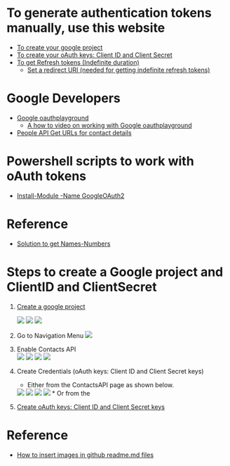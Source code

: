 # To generate authentication tokens manually, use this website
* [To create your google project](https://console.cloud.google.com/cloud-resource-manager)
* [To create your oAuth keys: Client ID and Client Secret](https://developers.google.com/identity/protocols/OpenIDConnect#getcredentials)
* [To get Refresh tokens (Indefinite duration)](https://monteledwards.com/2017/03/05/powershell-oauth-downloadinguploading-to-google-drive-via-drive-api/)
    * [Set a redirect URI (needed for getting indefinite refresh tokens)](https://developers.google.com/identity/protocols/OpenIDConnect#setredirecturi) 

# Google Developers
* [Google oauthplayground](https://developers.google.com/oauthplayground/ )
    * [A how to video on working with Google oauthplayground](https://www.youtube.com/watch?v=nRF_HdrYeGE ) 
* [People API Get URLs for contact details](https://developers.google.com/people/api/rest/v1/people/get) 

# Powershell scripts to work with oAuth tokens
* [Install-Module -Name GoogleOAuth2](https://www.powershellgallery.com/packages/GoogleOAuth2/1.0.1.0)

# Reference
* [Solution to get Names-Numbers](https://www.reddit.com/r/PowerShell/comments/7ax36a/powershell_and_google_contacts_api/)

# Steps to create a Google project and ClientID and ClientSecret
1. [Create a google project](https://console.cloud.google.com/cloud-resource-manager)

    <img src= "../Images/CreateProject.png">
    <img src= "../Images/ProjectName.png">
    <img src= "../Images/ProjectCreated.png" >
2. Go to Navigation Menu
    <img src= "../Images/NavigationMenu.png" >
3. Enable Contacts API  
    <img src= "../Images/APIsAndServices-Dashboard.png">
    <img src= "../Images/EnableAPIsAndServices.png">
    <img src= "../Images/ContactsAPI.png">
    <img src= "../Images/EnableContactsAPI.png">
4. Create Credentials (oAuth keys:  Client ID and Client Secret keys)
    * Either from the ContactsAPI page as shown below.
    <img src= "../Images/CreateCredentials.png">
    <img src= "../Images/Credentials-oAuthClientID.png">
    <img src= "../Images/SetProductNameOnConsentScreen.png">
    <img src= "../Images/oAuthConsentScreen.png">
    * Or from the 
3. [Create oAuth keys:  Client ID and Client Secret keys](https://developers.google.com/identity/protocols/OpenIDConnect#getcredentials)

    

# Reference
* [How to insert images in github readme.md files](https://youtu.be/hHbWF1Bvgf4)
